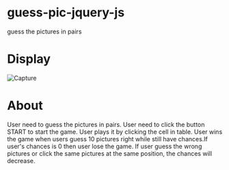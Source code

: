 # guess-pic-jquery-js
guess the pictures in pairs

# Display
![Capture](https://user-images.githubusercontent.com/51254100/63784174-745a8c00-c918-11e9-9f02-eee73f967210.PNG)

# About
User need to guess the pictures in pairs. User need to click the button START to start the game. User plays it by clicking the cell in table.
User wins the game when users guess 10 pictures right while still have chances.If user's chances is 0 then user lose the game. 
If user guess the wrong pictures or click the same pictures at the same position, the chances will decrease. 
